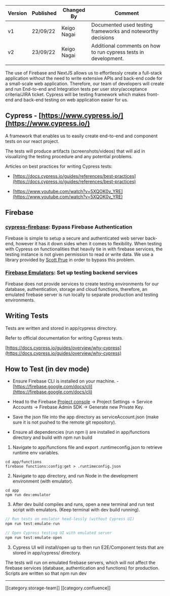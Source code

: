 

|  **Version**  |  **Published**  |  **Changed By**  |  **Comment**  | 
|  --- |  --- |  --- |  --- | 
| v1 | 22/09/22 | Keigo Nagai | Documented used testing frameworks and noteworthy decisions | 
| v2 | 23/09/22 | Keigo Nagai | Additional comments on how to run cypress tests in development. | 
|  |  |  |  | 

The use of Firebase and NextJS allows us to effortlessly create a full-stack application without the need to write extensive APIs and back-end code for a small-scale web application. Therefore, our team of developers will create and run End-to-end and Integration tests per user story/acceptance criteria/JIRA ticket. Cypress will be testing framework which makes front-end and back-end testing on web application easier for us.


## Cypress - [https://www.cypress.io/](https://www.cypress.io/)
A framework that enables us to easily create end-to-end and component tests on our react project.

The tests will produce artifacts (screenshots/videos) that will aid in visualizing the testing procedure and any potential problems.

Articles on best practices for writing Cypress tests:


* [https://docs.cypress.io/guides/references/best-practices](https://docs.cypress.io/guides/references/best-practices)


* [https://www.youtube.com/watch?v=5XQOK0v_YRE](https://www.youtube.com/watch?v=5XQOK0v_YRE)




## Firebase

### [cypress-firebase](https://github.com/prescottprue/cypress-firebase): Bypass Firebase Authentication
Firebase is simple to setup a secure and authenticated web server back-end, however it has it down sides when it comes to flexibility. When testing with Cypress on functionalities that heavily tie in with firebase services, the testing instance is not given permission to read or write data. We use a library provided by [Scott Prue](https://github.com/prescottprue) in order to bypass this problem. 


### [Firebase Emulators](https://firebase.google.com/docs/emulator-suite): Set up testing backend services
Firebase does not provide services to create testing environments for our database, authentication, storage and cloud functions, therefore, an emulated firebase server is run locally to separate production and testing environments. 


## Writing Tests
Tests are written and stored in app/cypress directory.

Refer to official documentation for writing Cypress tests.

[https://docs.cypress.io/guides/overview/why-cypress](https://docs.cypress.io/guides/overview/why-cypress)


## How to Test (in dev mode)

* Ensure Firebase CLI is installed on your machine. - [https://firebase.google.com/docs/cli](https://firebase.google.com/docs/cli)


* Head to the Firebase [Project console](https://console.firebase.google.com/u/0/project/shitimes-f199b/overview) → Project Settings → Service Accounts → Firebase Admin SDK → Generate new Private Key.


* Save the json file into the app directory as serviceAccount.json (make sure it is not pushed to the remote git repository).


* Ensure all dependencies (run npm i) are installed in app/functions directory and build with npm run build



1. Navigate to app/functions file and export .runtimeconfig.json to retrieve runtime env variables.


```
cd app/functions
firebase functions:config:get > .runtimeconfig.json
```
2. Navigate to app directory, and run Node in the development environment (with emulator).


```
cd app
npm run dev:emulator
```
3. After dev build compiles and runs, open a new terminal and run test script with emulators. (Keep terminal with dev build running).


```typescript
// Run tests on emulator head-lessly (without Cypress UI)
npm run test:emulate-run

// Open Cypress testing UI with emulated server
npm run test:emulate-open
```
3. Cypress UI will install/open up to then run E2E/Component tests that are stored in app/cypress/ directory.

The tests will run on emulated firebase servers, which will not affect the firebase services (database, authentication and functions) for production. Scripts are written so that npm run dev





*****

[[category.storage-team]] 
[[category.confluence]] 
